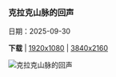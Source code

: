### 克拉克山脉的回声

日期：2025-09-30

**下载**  |  [1920x1080](https://cn.bing.com/th?id=OHR.YosemiteClark_ZH-CN7179533292_1920x1080.jpg)  |  [3840x2160](https://cn.bing.com/th?id=OHR.YosemiteClark_ZH-CN7179533292_UHD.jpg)

![克拉克山脉的回声](https://cn.bing.com/th?id=OHR.YosemiteClark_ZH-CN7179533292_1920x1080.jpg "克拉克山脉, 内华达山脉, 约塞米蒂国家公园, 加利福尼亚州, 美国 (© Robb Hirsch/TANDEM Stills + Motion)")

